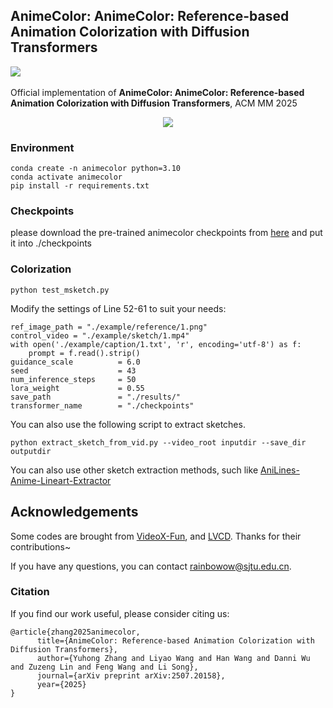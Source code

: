 ## AnimeColor: AnimeColor: Reference-based Animation Colorization with Diffusion Transformers


<a href='https://arxiv.org/abs/2507.20158'><img src='https://img.shields.io/badge/arXiv-2501.08295-b31b1b.svg'></a> &nbsp;

Official implementation of **AnimeColor: AnimeColor: Reference-based Animation Colorization with Diffusion Transformers**, ACM MM 2025 

<div align="center"> <img src='assets/demo.gif'></img></div>

### Environment
```
conda create -n animecolor python=3.10
conda activate animecolor
pip install -r requirements.txt
```
### Checkpoints
please download the pre-trained animecolor checkpoints from [here](https://huggingface.co/rainbowow/AnimeColor) and put it into ./checkpoints

### Colorization
```
python test_msketch.py
```
Modify the settings of Line 52-61 to suit your needs:
```
ref_image_path = "./example/reference/1.png"
control_video = "./example/sketch/1.mp4"
with open('./example/caption/1.txt', 'r', encoding='utf-8') as f:
    prompt = f.read().strip()
guidance_scale          = 6.0
seed                    = 43
num_inference_steps     = 50
lora_weight             = 0.55
save_path               = "./results/"
transformer_name        = "./checkpoints"
```

You can also use the following script to extract sketches.
```
python extract_sketch_from_vid.py --video_root inputdir --save_dir outputdir
```
You can also use other sketch extraction methods, such like [AniLines-Anime-Lineart-Extractor](https://github.com/zhenglinpan/AniLines-Anime-Lineart-Extractor) 


## Acknowledgements

Some codes are brought from [VideoX-Fun](https://github.com/aigc-apps/VideoX-Fun/), and [LVCD](https://github.com/luckyhzt/LVCD). Thanks for their contributions~

If you have any questions, you can contact rainbowow@sjtu.edu.cn.


### Citation
If you find our work useful, please consider citing us:
```
@article{zhang2025animecolor,
      title={AnimeColor: Reference-based Animation Colorization with Diffusion Transformers}, 
      author={Yuhong Zhang and Liyao Wang and Han Wang and Danni Wu and Zuzeng Lin and Feng Wang and Li Song},
      journal={arXiv preprint arXiv:2507.20158},
      year={2025}
}

```
